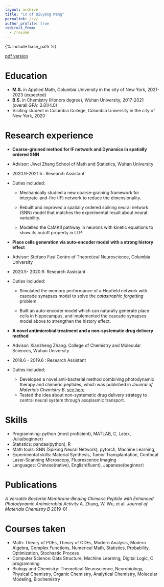 ```yaml
---
layout: archive
title: "CV of Qiuyang Wang"
permalink: /cv/
author_profile: true
redirect_from:
  - /resume
---
```


{% include base_path %}

[pdf version](http://qiuyoungwang.github.io/files/CV_wqy.pdf)

Education
======
* **M.S.** in Applied Math, Columbia University in the city of New York, 2021-2023 (expected)
* **B.S.** in Chemistry (Honors degree), Wuhan University, 2017-2021 (overall GPA: 3.81/4.0)
* Visiting student in Columbia College, Columbia University in the city of New York, 2020

Research experience
======

* **Coarse-grained method for IF network and Dynamics in spatially ordered SNN**

* Advisor: Jiwei Zhang    School of Math and Statistics, Wuhan University

* 2020.9-2021.5 : Research Assistant

* Duties included:

  * Mechanically studied a new coarse-graining framework for integrate-and-fire (IF) network to reduce the dimensionality.

  * Rebuilt and improved a spatially ordered spiking neural network (SNN) model that matches the experimental result about neural variability.

  * Modelled the CaMKII pathway in neurons with kinetic equations to show its on/off property in LTP.

    

* **Place cells generation via auto-encoder model with a strong history effect**

* Advisor: Stefano Fusi     Centre of Theoretical Neuroscience, Columbia University

* 2020.5- 2020.9: Research Assistant

* Duties included: 

  * Simulated the memory performance of a Hopfield network with cascade synapses model to solve the *catastrophic forgetting* problem.

  * Built an auto-encoder model which can naturally generate place cells in hippocampus, and implemented the cascade synapses model above to strengthen the history effect.

    

* **A novel antimicrobial treatment and a non-systematic drug delivery method**

* Advisor: Xianzheng Zhang.    College of Chemistry and Molecular Sciences, Wuhan University

* 2018.6 - 2019.6 : Research Assistant

* Duties included:

  * Developed a novel anti-bacterial method combining photodynamic therapy and chimeric peptides, which was published in *Jounral of Materials Chemistry B*. [see here](https://qiuyoungwang.github.io/files/BMP_paper.pdf)
  * Tested the idea about non-systematic drug delivery strategy to central neural system through axoplasmic transport.

Skills
======
* Programming: python (most proficient), MATLAB, C, Latex, Julia(beginner)
* Statistics: pandas(python), R
* Math tools: SNN (Spiking Neural Network), pytorch, Machine Learning,
* Experimental skills: Material Synthesis, Tumor Transplantation, Confocal Laser-Scanning Microscopy, Fluorescence Imaging
* Languages: Chinese(native), English(fluent), Japanese(beginner)

Publications
======
*A Versatile Bacterial Membrane-Binding Chimeric Peptide with Enhanced Photodynamic Antimicrobial Activity*
A. Zhang, W. Wu, et al.   *Journal of Materials Chemistry B*  2019-01 

Courses taken
======
* Math:
  Theory of PDEs, Theory of ODEs, Modern Analysis, Modern Algebra, Complex Functions, Numerical Math, Statistics, Probability, Optimization, Stochastic Process
*  Computer Science:
  Data Structure, Machine Learning, Digital Logic, C programming
*  Biology and Chemistry:
  Theoretical Neuroscience, Neurobiology, Physical Chemistry, Organic Chemistry, Analytical Chemistry, Molecular Modeling, Biochemistry

